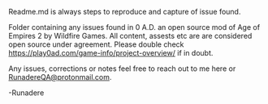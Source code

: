 Readme.md is always steps to reproduce and capture of issue found.

Folder containing any issues found in 0 A.D. an open source mod of Age of Empires 2 by Wildfire Games. All content, assests etc are are considered open source under agreement. Please double check https://play0ad.com/game-info/project-overview/ if in doubt.

Any issues, corrections or notes feel free to reach out to me here or RunadereQA@protonmail.com.

-Runadere
